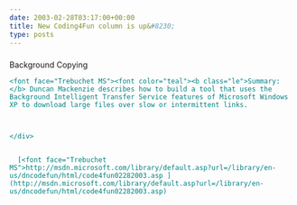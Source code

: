 ```yaml
---
date: 2003-02-28T03:17:00+00:00
title: New Coding4Fun column is up&#8230;
type: posts
---
```

### <a name="code4fun02282003"> </a>

Background Copying



<div>
  <font color="teal">
</div>

<div>
  <font color="teal">
</div>

<div id="nstext" valign="bottom">

    <font face="Trebuchet MS"><font color="teal"><b class="le">Summary:</b> Duncan Mackenzie describes how to build a tool that uses the Background Intelligent Transfer Service features of Microsoft Windows XP to download large files over slow or intermittent links.



    </div>


      [<font face="Trebuchet MS">http://msdn.microsoft.com/library/default.asp?url=/library/en-us/dncodefun/html/code4fun02282003.asp ](http://msdn.microsoft.com/library/default.asp?url=/library/en-us/dncodefun/html/code4fun02282003.asp)
